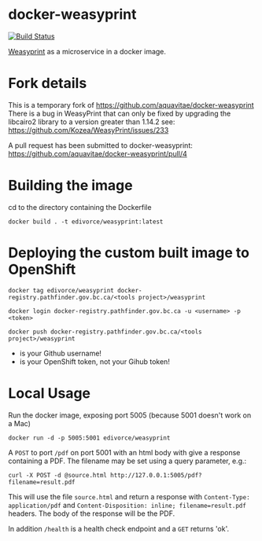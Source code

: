 # docker-weasyprint

[![Build Status](https://travis-ci.org/aquavitae/docker-weasyprint.svg?branch=master)](https://travis-ci.org/aquavitae/docker-weasyprint)

[Weasyprint](http://weasyprint.org/) as a microservice in a docker image.

# Fork details

This is a temporary fork of https://github.com/aquavitae/docker-weasyprint
There is a bug in WeasyPrint that can only be fixed by upgrading the libcairo2 library to a version greater than 1.14.2
see: https://github.com/Kozea/WeasyPrint/issues/233

A pull request has been submitted to docker-weasyprint:
https://github.com/aquavitae/docker-weasyprint/pull/4


# Building the image

cd to the directory containing the Dockerfile

```
docker build . -t edivorce/weasyprint:latest
```

# Deploying the custom built image to OpenShift


```
docker tag edivorce/weasyprint docker-registry.pathfinder.gov.bc.ca/<tools project>/weasyprint

docker login docker-registry.pathfinder.gov.bc.ca -u <username> -p <token>

docker push docker-registry.pathfinder.gov.bc.ca/<tools project>/weasyprint
```

* <username> is your Github username!
* <token> is your OpenShift token, not your Gihub token!


# Local Usage

Run the docker image, exposing port 5005 (because 5001 doesn't work on a Mac)

```
docker run -d -p 5005:5001 edivorce/weasyprint
```

A `POST` to port `/pdf` on port 5001 with an html body with give a response containing a PDF. The filename may be set using a query parameter, e.g.:

```
curl -X POST -d @source.html http://127.0.0.1:5005/pdf?filename=result.pdf
```

This will use the file `source.html` and return a response with `Content-Type: application/pdf` and `Content-Disposition: inline; filename=result.pdf` headers.  The body of the response will be the PDF.

In addition `/health` is a health check endpoint and a `GET` returns 'ok'.
